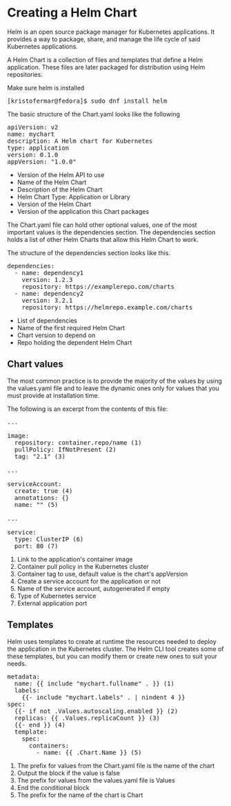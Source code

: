 # Creating a Helm Chart

Helm is an open source package manager for Kubernetes applications. It provides a way to package, share, and manage the life cycle of said Kubernetes applications.

A Helm Chart is a collection of files and templates that define a Helm application. These files are later packaged for distribution using Helm repositories.

Make sure helm is installed
<pre>
[kristofermar@fedora]$ sudo dnf install helm
</pre>

The basic structure of the Chart.yaml looks like the following
<pre>
apiVersion: v2 
name: mychart 
description: A Helm chart for Kubernetes 
type: application 
version: 0.1.0 
appVersion: "1.0.0" 
</pre>

- Version of the Helm API to use
- Name of the Helm Chart
- Description of the Helm Chart
- Helm Chart Type: Application or Library
- Version of the Helm Chart
- Version of the application this Chart packages

The Chart.yaml file can hold other optional values, one of the most important values is the dependencies section. The dependencies section holds a list of other Helm Charts that allow this Helm Chart to work.

The structure of the dependencies section looks like this.
<pre>
dependencies: 
  - name: dependency1 
    version: 1.2.3
    repository: https://examplerepo.com/charts 
  - name: dependency2
    version: 3.2.1
    repository: https://helmrepo.example.com/charts
</pre>
 
- List of dependencies
- Name of the first required Helm Chart
- Chart version to depend on
- Repo holding the dependent Helm Chart

## Chart values
The most common practice is to provide the majority of the values by using the values.yaml file and to leave the dynamic ones only for values that you must provide at installation time.

The following is an excerpt from the contents of this file:
<pre>
...

image:
  repository: container.repo/name (1)
  pullPolicy: IfNotPresent (2)
  tag: "2.1" (3)

...

serviceAccount:
  create: true (4)
  annotations: {}
  name: "" (5)

...

service:
  type: ClusterIP (6)
  port: 80 (7)
</pre>

1. Link to the application's container image
2. Container pull policy in the Kubernetes cluster
3. Container tag to use, default value is the chart's appVersion
4. Create a service account for the application or not
5. Name of the service account, autogenerated if empty
6. Type of Kubernetes service
7. External application port

## Templates
Helm uses templates to create at runtime the resources needed to deploy the application in the Kubernetes cluster. The Helm CLI tool creates some of these templates, but you can modify them or create new ones to suit your needs.

<pre>
metadata:
  name: {{ include "mychart.fullname" . }} (1)
  labels:
    {{- include "mychart.labels" . | nindent 4 }}
spec:
  {{- if not .Values.autoscaling.enabled }} (2)
  replicas: {{ .Values.replicaCount }} (3)
  {{- end }} (4)
  template:
    spec:
      containers:
        - name: {{ .Chart.Name }} (5)
</pre>

1. The prefix for values from the Chart.yaml file is the name of the chart
2. Output the block if the value is false
3. The prefix for values from the values.yaml file is Values 
4. End the conditional block
5. The prefix for the name of the chart is Chart 
